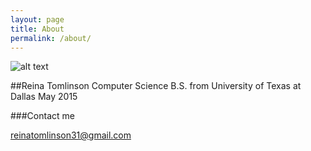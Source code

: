 ```yaml
---
layout: page
title: About
permalink: /about/
---
```


![alt text](https://scontent-dfw1-1.xx.fbcdn.net/hphotos-xtf1/v/t1.0-9/10731030_10152854568807930_765330612206887987_n.jpg?oh=f53d48854dff9df509791ea53733d91c&oe=5620596C "Photo from Ireland Dingle trip")

##Reina Tomlinson
Computer Science B.S. from University of Texas at Dallas
May 2015

###Contact me

[reinatomlinson31@gmail.com](mailto:reinatomlinson31@gmail.com)
